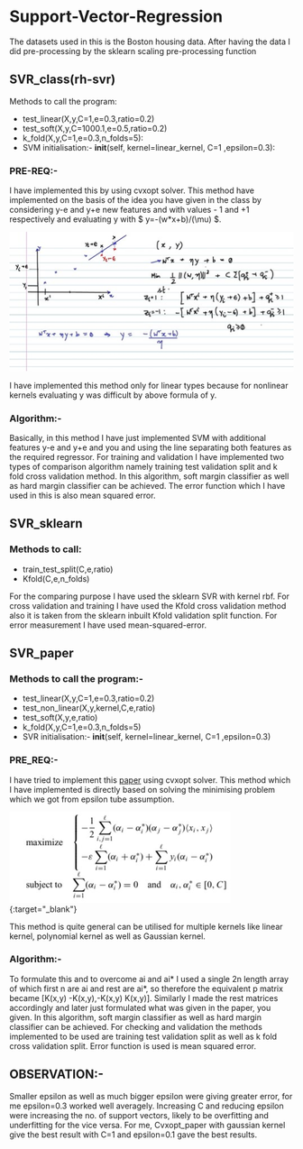 # Support-Vector-Regression
The datasets used in this is the Boston housing data.
After having the data I did pre-processing by the sklearn scaling pre-processing function 

## SVR_class(rh-svr)
Methods to call the program:

* test_linear(X,y,C=1,e=0.3,ratio=0.2)
* test_soft(X,y,C=1000.1,e=0.5,ratio=0.2)
* k_fold(X,y,C=1,e=0.3,n_folds=5):
* SVM initialisation:- __init__(self, kernel=linear_kernel, C=1 ,epsilon=0.3):

### PRE-REQ:-
I have implemented this by using cvxopt solver. 
This method have implemented on the basis of the idea you have given in the class by considering y-e and y+e new features and with values - 1 and +1 respectively and evaluating y with $ y=-(w*x+b)/(\mu) $. 


![svr_class](/image/Picture1.jpg "It follows this mathematical equation")

I have implemented this method only for linear types because for nonlinear kernels evaluating y was difficult by above formula of y.
### Algorithm:-
Basically, in this method I have just implemented SVM with additional features y-e and y+e and you and using the line separating both features as the required regressor.
For training and validation I have implemented two types of comparison algorithm namely training test validation split and k fold cross validation method.
In this algorithm, soft margin classifier as well as hard margin classifier can be achieved.
The error function which I have used in this is also mean squared error.


## SVR_sklearn
### Methods to call:
*	train_test_split(C,e,ratio)
*	Kfold(C,e,n_folds)

For the comparing purpose I have used the sklearn SVR with kernel rbf.
For cross validation and training I have used the Kfold cross validation method also it is taken from the sklearn inbuilt Kfold validation split function.
For error measurement I have used mean-squared-error.



## SVR_paper
### Methods to call the program:-
*	test_linear(X,y,C=1,e=0.3,ratio=0.2)
*	test_non_linear(X,y,kernel,C,e,ratio)
*	test_soft(X,y,e,ratio)
*	k_fold(X,y,C=1,e=0.3,n_folds=5)
*	SVR initialisation:- __init__(self, kernel=linear_kernel, C=1 ,epsilon=0.3)

### PRE_REQ:-
I have tried to implement this [paper](https://doi.org/10.1016/S0925-2312(03)00380-1) using cvxopt solver.
This method which I have implemented is directly based on solving the minimising problem which we got from epsilon tube assumption.


![svr paper](/image/Picture2.jpg "It follows this mathematical equation"){:target="_blank"}


This method is quite general can be utilised for multiple kernels like linear kernel, polynomial kernel as well as Gaussian kernel.
### Algorithm:-
To formulate this and to overcome ai and ai* I used a single 2n length array of which first n are ai and rest are ai*,  so therefore the equivalent p matrix became [K(x,y) -K(x,y),-K(x,y) K(x,y)]. Similarly I made the rest matrices accordingly and later just formulated what was given in the paper, you given.
In this algorithm, soft margin classifier as well as hard margin classifier can be achieved.
For checking and validation the methods implemented to be used are training test validation split as well as k fold cross validation split.
Error function is used is mean squared error. 



## OBSERVATION:-
Smaller epsilon as well as much bigger epsilon were giving greater error, for me epsilon=0.3 worked well averagely.
Increasing C and reducing epsilon were increasing the no. of support vectors, likely to be overfitting and underfitting for the vice versa.
For me, Cvxopt_paper with gaussian kernel give the best result with C=1 and epsilon=0.1 gave the best results.

